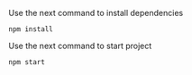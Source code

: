 Use the next command to install dependencies

```
npm install
```

Use the next command to start project

```
npm start
```